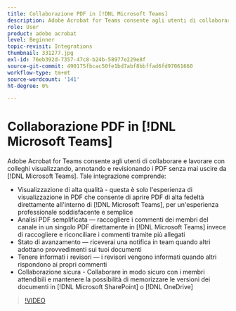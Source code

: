 ```yaml
---
title: Collaborazione PDF in [!DNL Microsoft Teams]
description: Adobe Acrobat for Teams consente agli utenti di collaborare e lavorare con colleghi visualizzando, annotando e revisionando i PDF senza mai uscire [!DNL Microsoft Teams]
role: User
product: adobe acrobat
level: Beginner
topic-revisit: Integrations
thumbnail: 331277.jpg
exl-id: 76eb392d-7357-47c8-b24b-58977e229e8f
source-git-commit: 490175fbcac50fe1bd7abf8bbffad6fd97061660
workflow-type: tm+mt
source-wordcount: '141'
ht-degree: 0%

---
```


# Collaborazione PDF in [!DNL Microsoft Teams]

Adobe Acrobat for Teams consente agli utenti di collaborare e lavorare con colleghi visualizzando, annotando e revisionando i PDF senza mai uscire da [!DNL Microsoft Teams]. Tale integrazione comprende:

* Visualizzazione di alta qualità - questa è solo l&#39;esperienza di visualizzazione in PDF che consente di aprire PDF di alta fedeltà direttamente all&#39;interno di [!DNL Microsoft Teams], per un&#39;esperienza professionale soddisfacente e semplice
* Analisi PDF semplificata — raccogliere i commenti dei membri del canale in un singolo PDF direttamente in [!DNL Microsoft Teams] invece di raccogliere e riconciliare i commenti tramite più allegati
* Stato di avanzamento — riceverai una notifica in team quando altri adottano provvedimenti sui tuoi documenti
* Tenere informati i revisori — i revisori vengono informati quando altri rispondono ai propri commenti
* Collaborazione sicura - Collaborare in modo sicuro con i membri attendibili e mantenere la possibilità di memorizzare le versioni dei documenti in [!DNL Microsoft SharePoint] o [!DNL OneDrive]

>[!VIDEO](https://video.tv.adobe.com/v/331277?hidetitle=true)
